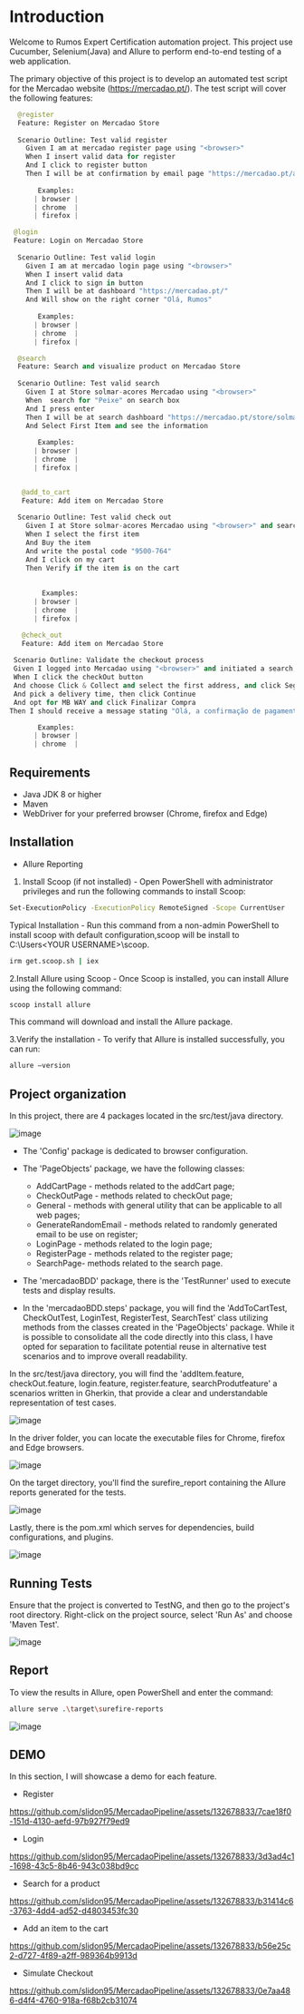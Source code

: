 # Introduction

Welcome to Rumos Expert Certification automation project. This project use Cucumber, Selenium(Java) and Allure to perform end-to-end testing of a web application. 

The primary objective of this project is to develop an automated test script for the Mercadao website (https://mercadao.pt/). The test script will cover the following features:

```python
  @register
  Feature: Register on Mercadao Store
 
  Scenario Outline: Test valid register
    Given I am at mercadao register page using "<browser>"
    When I insert valid data for register
    And I click to register button
    Then I will be at confirmation by email page "https://mercadao.pt/account/my-details"
    
       Examples: 
      | browser |
      | chrome  |
      | firefox |
```
```python
 @login
 Feature: Login on Mercadao Store
 
  Scenario Outline: Test valid login
    Given I am at mercadao login page using "<browser>"
    When I insert valid data
    And I click to sign in button
    Then I will be at dashboard "https://mercadao.pt/"
    And Will show on the right corner "Olá, Rumos"
   
       Examples: 
      | browser |
      | chrome  |
      | firefox |
```
```python
  @search
  Feature: Search and visualize product on Mercadao Store
  
  Scenario Outline: Test valid search 
    Given I at Store solmar-acores Mercadao using "<browser>"
    When  search for "Peixe" on search box
    And I press enter
    Then I will be at search dashboard "https://mercadao.pt/store/solmar-acores/search?queries=Peixe"
    And Select First Item and see the information
    
       Examples: 
      | browser |
      | chrome  |
      | firefox |

  ```
```python

   @add_to_cart
   Feature: Add item on Mercadao Store
  
  Scenario Outline: Test valid check out 
    Given I at Store solmar-acores Mercadao using "<browser>" and search for "Peixe"
    When I select the first item 
    And Buy the item
    And write the postal code "9500-764"
    And I click on my cart
    Then Verify if the item is on the cart
  
  
        Examples: 
      | browser |
      | chrome  |
      | firefox |
```
```python
   @check_out
   Feature: Add item on Mercadao Store
  
 Scenario Outline: Validate the checkout process
 Given I logged into Mercadao using "<browser>" and initiated a search, selected the "Conjunto 2 Cadeiras 1 Sofá e 1 Mesa de Apoio Etna Kilimanjaro" on Solmar-acores, and entered the postal code.
 When I click the checkOut button
 And choose Click & Collect and select the first address, and click Seguinte
 And pick a delivery time, then click Continue
 And opt for MB WAY and click Finalizar Compra
Then I should receive a message stating "Olá, a confirmação de pagamento foi enviada para a app do MB WAY do número 967716431. Deverá fazer a confirmação no tempo indicado. Se não fizer, deverá aguardar 10 minutos para o carrinho de compras ficar novamente disponível no Mercadão"

       Examples: 
      | browser |
      | chrome  |

```
## Requirements

- Java JDK 8 or higher
- Maven
- WebDriver for your preferred browser (Chrome, firefox and Edge)

## Installation

 - Allure Reporting

1. Install Scoop (if not installed) - Open PowerShell with administrator privileges and run the following commands to install Scoop:

```bash
Set-ExecutionPolicy -ExecutionPolicy RemoteSigned -Scope CurrentUser
```

   Typical Installation - Run this command from a non-admin PowerShell to install scoop with default configuration,scoop will be install to C:\Users\<YOUR USERNAME>\scoop.

```bash
irm get.scoop.sh | iex 
```
2.Install Allure using Scoop - Once Scoop is installed, you can install Allure using the following command:

```bash
scoop install allure
```
This command will download and install the Allure package.

3.Verify the installation - To verify that Allure is installed successfully, you can run:
```bash
allure –version
```

## Project organization

In this project, there are 4 packages located in the src/test/java directory. 

![image](https://github.com/slidon95/MercadaoPipeline/assets/132678833/4d5d43be-8efc-4062-a8a6-3dd1dcdbff6d)


- The 'Config' package is dedicated to browser configuration. 

- The 'PageObjects' package, we have the following classes: 

     - AddCartPage - methods related to the addCart page; 
     - CheckOutPage - methods related to checkOut page;
     -  General - methods with general utility that can be applicable to all web pages;
     - GenerateRandomEmail - methods related to randomly generated email to be use on register;
     -  LoginPage - methods related to the login page;
     - RegisterPage - methods related to the register page;
     - SearchPage- methods related to the search page. 

- The 'mercadaoBDD' package, there is the 'TestRunner' used to execute tests and display results.

- In the 'mercadaoBDD.steps' package, you will find the 'AddToCartTest, CheckOutTest, LoginTest, RegisterTest, SearchTest' class utilizing methods from the classes created in the 'PageObjects' package. While it is possible to consolidate all the code directly into this class, I have opted for separation to facilitate potential reuse in alternative test scenarios and to improve overall readability.

In the src/test/java directory, you will find the 'addItem.feature, checkOut.feature, login.feature, register.feature, searchProdutfeature' a scenarios written in Gherkin, that provide a clear and understandable representation of test cases.

![image](https://github.com/slidon95/MercadaoPipeline/assets/132678833/8930f076-8816-493d-b08e-95bc37b9695d)

In the driver folder, you can locate the executable files for Chrome, firefox and Edge browsers.

![image](https://github.com/slidon95/MercadaoPipeline/assets/132678833/19d8f485-5a03-4a60-a3a5-7a04ce863d76)

On the target directory, you'll find the surefire_report containing the Allure reports generated for the tests.

![image](https://github.com/slidon95/MercadaoPipeline/assets/132678833/10701af5-3834-434d-9c29-ecebe828e2c3)

Lastly, there is the pom.xml which serves for dependencies, build configurations, and plugins.

![image](https://github.com/slidon95/MercadaoPipeline/assets/132678833/b621991b-63c0-435e-945b-6678148ffcd7)

## Running Tests

Ensure that the project is converted to TestNG, and then go to the project's root directory. Right-click on the project source, select 'Run As' and choose 'Maven Test'.

![image](https://github.com/slidon95/MercadaoPipeline/assets/132678833/d93498d9-33c4-4c5e-b635-ef3aeef20d86)


## Report

To view the results in Allure, open PowerShell and enter the command:

```bash
allure serve .\target\surefire-reports
```
![image](https://github.com/slidon95/Ryanair/assets/132678833/6e7e97f6-60e6-420c-a5e9-d95d4e892aab)


## DEMO

In this section, I will showcase a demo for each feature.

- Register

https://github.com/slidon95/MercadaoPipeline/assets/132678833/7cae18f0-151d-4130-aefd-97b927f79ed9

- Login

https://github.com/slidon95/MercadaoPipeline/assets/132678833/3d3ad4c1-1698-43c5-8b46-943c038bd9cc

- Search for a product

https://github.com/slidon95/MercadaoPipeline/assets/132678833/b31414c6-3763-4dd4-ad52-d4803453fc30

- Add an item to the cart

https://github.com/slidon95/MercadaoPipeline/assets/132678833/b56e25c2-d727-4f89-a2ff-989364b9913d

- Simulate Checkout

https://github.com/slidon95/MercadaoPipeline/assets/132678833/0e7aa486-d4f4-4760-918a-f68b2cb31074



